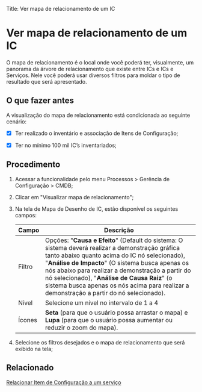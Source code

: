 Title: Ver mapa de relacionamento de um IC

# Ver mapa de relacionamento de um IC

O mapa de relacionamento é o local onde você poderá ter, visualmente, um panorama da árvore de relacionamento que existe entre ICs e ICs e Serviços. Nele você poderá usar diversos filtros para moldar o tipo de resultado que será apresentado.

## O que fazer antes

A visualização do mapa de relacionamento está condicionada ao seguinte cenário:

- [X] Ter realizado o inventário e associação de Itens de Configuração;

- [X] Ter no mínimo 100 mil IC’s inventariados;

## Procedimento

1. Acessar a funcionalidade pelo menu Processos > Gerência de Configuração > CMDB;

2. Clicar em "Visualizar mapa de relacionamento";

3. Na tela de Mapa de Desenho de IC, estão disponível os seguintes campos:

    | Campo | Descrição |
    |-------|-----------|
    |Filtro|Opções: "**Causa e Efeito**" (Default do sistema: O sistema deverá realizar a demonstração gráfica tanto abaixo quanto acima do IC nó selecionado), "**Análise de Impacto**" (O sistema busca apenas os nós abaixo para realizar a demonstração a partir do nó selecionado), "**Análise de Causa Raiz**" (o sistema busca apenas os nós acima para realizar a demonstração a partir do nó selecionado).|
    |Nível| Selecione um nível no intervalo de 1 a 4|
    |Ícones| **Seta** (para que o usuário possa arrastar o mapa) e **Lupa** (para que o usuário possa aumentar ou reduzir o zoom do mapa).


4. Selecione os filtros desejados e o mapa de relacionamento que será exibido na tela;


## Relacionado

[Relacionar Item de Configuração a um serviço][1]

[1]:/pt-br/citsmart-platform-8/processes/configuration/use/create-ic-relationship.html